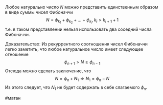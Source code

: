 Любое натурально число $N$ можно представить единственным образом в виде суммы чисел Фибоначчи
$$
N=\phi_{k_1}+\phi_{k_2}+...+\phi_{k_i},k_i>k_{i+1}+1
$$
т.е. в таком представлении нельзя использовать два соседний числа Фибоначчи.

Доказательство:
Из рекуррентного соотношения чисел Фибоначчи легко заметить, что любое натуральное число имеет следующее отношение
$$
\phi_{n+1}>N\ge\phi_{n-1}
$$
Отсюда можно сделать заключение, что 
$$
N=\phi_n+N_1\Rightarrow N_1=\phi_n-N
$$
Из этого следует, что $N_1$ не будет содержать в себе слагаемого $\phi_n$.

#матан 
